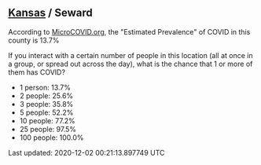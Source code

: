 
## [Kansas](/united-states/kansas) / Seward

According to [MicroCOVID.org](http://microcovid.org),
the "Estimated Prevalence" of COVID in this county is 13.7%

If you interact with a certain number of people in this location
(all at once in a group, or spread out across the day), what is the chance that
1 or more of them has COVID?

- 1 person: 13.7%
- 2 people: 25.6%
- 3 people: 35.8%
- 5 people: 52.2%
- 10 people: 77.2%
- 25 people: 97.5%
- 100 people: 100.0%

Last updated: 2020-12-02 00:21:13.897749 UTC
